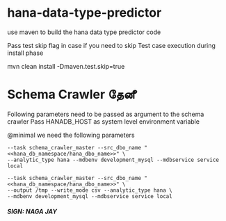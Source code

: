 # hana-data-type-predictor


use maven to build the hana data type predictor code

Pass test skip flag in case if you need to skip Test case execution during install phase

mvn clean install -Dmaven.test.skip=true

# Schema Crawler தேனீ

Following parameters need to be passed as argument to the schema crawler 
Pass HANADB_HOST as system level environment variable

@minimal we need the following parameters

```
--task schema_crawler_master --src_dbo_name "<<hana_db_namespace/hana_dbo_name>>" \
--analytic_type hana --mdbenv development_mysql --mdbservice service local
```
```
--task schema_crawler_master --src_dbo_name "<<hana_db_namespace/hana_dbo_name>>" \
--output /tmp --write_mode csv --analytic_type hana \
--mdbenv development_mysql --mdbservice service local 
```


##### SIGN: NAGA JAY

